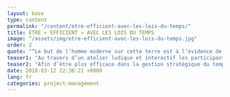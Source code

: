 ```yaml
---
layout: base
type: content
permalink: "/content/etre-efficient-avec-les-lois-du-temps/"
title: ÊTRE « EFFICIENT » AVEC LES LOIS DU TEMPS
image: "/assets/img/etre-efficient-avec-les-lois-du-temps.jpg"
order: 2
quote: "“Le but de l’homme moderne sur cette terre est à l’évidence de s’agiter sans réfléchir dans tous les sens, afin de pouvoir dire fièrement à l’heure de sa mort : je n’ai pas perdu mon temps.” – Pierre Desproges"
teaser1: "Au travers d’un atelier ludique et interactif les participants formaliseront une organisation unique pour contrecarrer l’influence des 7 lois du temps sur leurs activités et à se servir de celles-ci pour améliorer leur efficience face aux lois du temps."
teaser2: "Afin d’être plus efficace dans la gestion stratégique du temps et des priorités, les participants apprendront à identifier ces lois et leur impact sur leurs tâches quotidiennes."
date: 2018-03-12 22:30:21 +0000
lang: fr
categories: project-management
---
```

